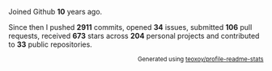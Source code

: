 Joined Github **10** years ago.

Since then I pushed **2911** commits, opened **34** issues, submitted **106** pull requests, received **673** stars across **204** personal projects and contributed to **33** public repositories.

<p align="right"><sub>Generated using <a href="https://github.com/marketplace/actions/profile-readme-stats">teoxoy/profile-readme-stats</a></sub></p>

